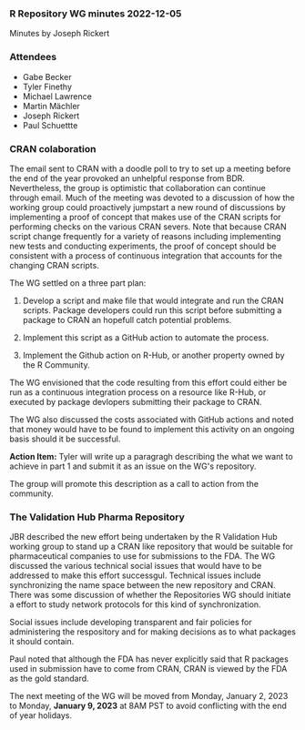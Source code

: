### R Repository WG minutes 2022-12-05

Minutes by Joseph Rickert

### Attendees

* Gabe Becker
* Tyler Finethy
* Michael Lawrence
* Martin Mächler
* Joseph Rickert
* Paul Schuettte

### CRAN colaboration 

The email sent to CRAN with a doodle poll to try to set up a meeting before the end of the year provoked an unhelpful response from BDR. Nevertheless, the group is optimistic that collaboration can continue through email. Much of the meeting was devoted to a discussion of how the working group could proactively jumpstart a new round of discussions by implementing a proof of concept that makes use of the CRAN scripts for performing checks on the various CRAN severs. Note that because CRAN script change frequently for a variety of reasons including implementing new tests and conducting experiments, the proof of concept should be consistent with a process of continuous integration that accounts for the changing CRAN scripts.

The WG settled on a three part plan:

1. Develop a script and make file that would integrate and run the CRAN scripts. Package developers could run this script before submitting a package to CRAN an hopefull catch potential problems.

2. Implement this script as a GitHub action to automate the process.

3. Implement the Github action on R-Hub, or another property owned by the R Community.

The WG envisioned that the code resulting from this effort could either be run as a continuous integration process on a resource like R-Hub, or executed by package devlopers submitting their package to CRAN.

The WG also discussed the costs associated with GitHub actions and noted that money would have to be found to implement this activity on an ongoing basis should it be successful.

**Action Item:** Tyler will write up a paragragh describing the what we want to achieve in part 1 and submit it as an issue on the WG's repository.

The group will promote this description as a call to action from the community.

### The Validation Hub Pharma Repository

JBR described the new effort being undertaken by the R Validation Hub working group to stand up a CRAN like repository that would be suitable for pharmaceutical companies to use for submissions to the FDA. The WG discussed the various technical social issues that would have to be addressed to make this effort successgul. Technical issues include synchronizing the name space between the new repository and CRAN. There was some discussion of whether the Repositories WG should initiate a effort to study network protocols for this kind of synchronization.

Social issues include developing transparent and fair policies for administering the respository and for making decisions as to what packages it should contain.

Paul noted that although the FDA has never explicitly said that R packages used in submission have to come from CRAN, CRAN is viewed by the FDA as the gold standard.

The next meeting of the WG will be moved from Monday, January 2, 2023 to Monday, **January 9, 2023** at 8AM PST to avoid conflicting with the end of year holidays.
